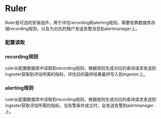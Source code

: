 # Ruler

Ruler是可选的安装组件，用于评估recording和alerting规则。需要依靠数据库存储recording规则，以及为对应的租户发送告警消息到alertmanager上。

### 配置读取

### recording规则

ruler从配置数据库中读取到recording规则，根据规则生成对应的查询请求发送到ingester获取到评估所需的指标，评估后的最终结果最终写入到ingester上。

### alerting规则

ruler从配置数据库中读取到recording规则，根据规则生成对应的查询请求发送到ingester获取评估所需的指标，当告警条件成立时，会发送告警到alertmanager上。

